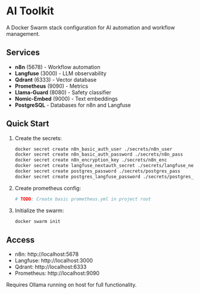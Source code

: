 # AI Toolkit

A Docker Swarm stack configuration for AI automation and workflow management.

## Services

- **n8n** (5678) - Workflow automation
- **Langfuse** (3000) - LLM observability  
- **Qdrant** (6333) - Vector database
- **Prometheus** (9090) - Metrics
- **Llama-Guard** (8080) - Safety classifier
- **Nomic-Embed** (9000) - Text embeddings
- **PostgreSQL** - Databases for n8n and Langfuse

## Quick Start

1. Create the secrets:
   ```bash
   docker secret create n8n_basic_auth_user ./secrets/n8n_user
   docker secret create n8n_basic_auth_password ./secrets/n8n_pass
   docker secret create n8n_encryption_key ./secrets/n8n_enc
   docker secret create langfuse_nextauth_secret ./secrets/langfuse_nextauth
   docker secret create postgres_password ./secrets/postgres_pass
   docker secret create postgres_langfuse_password ./secrets/postgres_langfuse_pass
   ```

2. Create prometheus config:
   ```yaml
   # TODO: Create basic prometheus.yml in project root
   ```

3. Initialize the swarm: 
   ```bash
   docker swarm init
   ```

## Access

- n8n: http://localhost:5678
- Langfuse: http://localhost:3000  
- Qdrant: http://localhost:6333
- Prometheus: http://localhost:9090

Requires Ollama running on host for full functionality.

